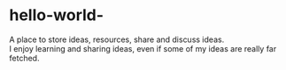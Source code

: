 # hello-world-
A place to store ideas, resources, share and discuss ideas.  
I enjoy learning and sharing ideas, even if some of my ideas are really far fetched. 
